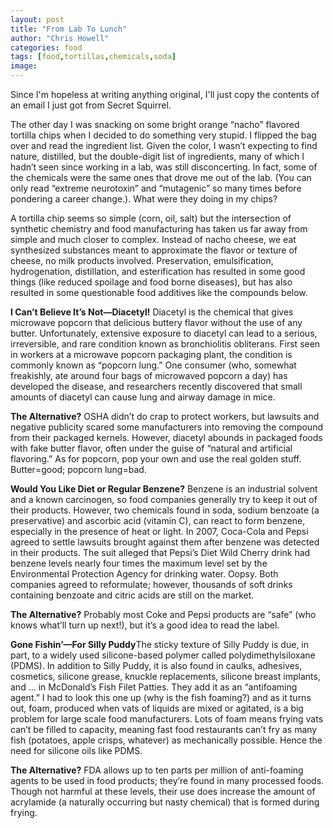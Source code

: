 ```yaml
---
layout: post
title: "From Lab To Lunch"
author: "Chris Howell"
categories: food
tags: [food,tortillas,chemicals,soda]
image:
---
```


Since I\'m hopeless at writing anything original, I\'ll just copy the contents of an email I just got from Secret Squirrel.

The other day I was snacking on some bright orange “nacho” flavored tortilla chips when I decided to do something very stupid. I flipped the bag over and read the ingredient list. Given the color, I wasn’t expecting to find nature, distilled, but the double-digit list of ingredients, many of which I hadn’t seen since working in a lab, was still disconcerting. In fact, some of the chemicals were the same ones that drove me out of the lab. (You can only read “extreme neurotoxin” and “mutagenic” so many times before pondering a career change.). What were they doing in my chips?

A tortilla chip seems so simple (corn, oil, salt) but the intersection of synthetic chemistry and food manufacturing has taken us far away from simple and much closer to complex. Instead of nacho cheese, we eat synthesized substances meant to approximate the flavor or texture of cheese, no milk products involved. Preservation, emulsification, hydrogenation, distillation, and esterification has resulted in some good things (like reduced spoilage and food borne diseases), but has also resulted in some questionable food additives like the compounds below.

<strong>I Can’t Believe It’s Not—Diacetyl!</strong> Diacetyl is the chemical that gives microwave popcorn that delicious buttery flavor without the use of any butter. Unfortunately, extensive exposure to diacetyl can lead to a serious, irreversible, and rare condition known as bronchiolitis obliterans. First seen in workers at a microwave popcorn packaging plant, the condition is commonly known as “popcorn lung.” One consumer (who, somewhat freakishly, ate around four bags of microwaved popcorn a day) has developed the disease, and researchers recently discovered that small amounts of diacetyl can cause lung and airway damage in mice.

<strong>The Alternative?</strong> OSHA didn’t do crap to protect workers, but lawsuits and negative publicity scared some manufacturers into removing the compound from their packaged kernels. However, diacetyl abounds in packaged foods with fake butter flavor, often under the guise of “natural and artificial flavoring.” As for popcorn, pop your own and use the real golden stuff. Butter=good; popcorn lung=bad.

<strong>Would You Like Diet or Regular Benzene?</strong> Benzene is an industrial solvent and a known carcinogen, so food companies generally try to keep it out of their products. However, two chemicals found in soda, sodium benzoate (a preservative) and ascorbic acid (vitamin C), can react to form benzene, especially in the presence of heat or light. In 2007, Coca-Cola and Pepsi agreed to settle lawsuits brought against them after benzene was detected in their products. The suit alleged that Pepsi’s Diet Wild Cherry drink had benzene levels nearly four times the maximum level set by the Environmental Protection Agency for drinking water. Oopsy. Both companies agreed to reformulate; however, thousands of soft drinks containing benzoate and citric acids are still on the market.

<strong>The Alternative?</strong> Probably most Coke and Pepsi products are “safe” (who knows what’ll turn up next!), but it’s a good idea to read the label.

<strong>Gone Fishin’—For Silly Puddy</strong>The sticky texture of Silly Puddy is due, in part, to a widely used silicone-based polymer called polydimethylsiloxane (PDMS). In addition to Silly Puddy, it is also found in caulks, adhesives, cosmetics, silicone grease, knuckle replacements, silicone breast implants, and … in McDonald’s Fish Filet Patties. They add it as an “antifoaming agent.” I had to look this one up (why is the fish foaming?) and as it turns out, foam, produced when vats of liquids are mixed or agitated, is a big problem for large scale food manufacturers. Lots of foam means frying vats can’t be filled to capacity, meaning fast food restaurants can’t fry as many fish (potatoes, apple crisps, whatever) as mechanically possible. Hence the need for silicone oils like PDMS.

<strong>The Alternative?</strong> FDA allows up to ten parts per million of anti-foaming agents to be used in food products; they’re found in many processed foods. Though not harmful at these levels, their use does increase the amount of acrylamide (a naturally occurring but nasty chemical) that is formed during frying.
